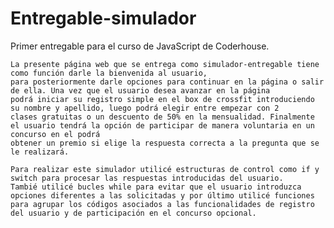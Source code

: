 # Entregable-simulador
Primer entregable para el curso de JavaScript de Coderhouse.

    La presente página web que se entrega como simulador-entregable tiene como función darle la bienvenida al usuario,
    para posteriormente darle opciones para continuar en la página o salir de ella. Una vez que el usuario desea avanzar en la página
    podrá iniciar su registro simple en el box de crossfit introduciendo su nombre y apellido, luego podrá elegir entre empezar con 2
    clases gratuitas o un descuento de 50% en la mensualidad. Finalmente el usuario tendrá la opción de participar de manera voluntaria en un concurso en el podrá
    obtener un premio si elige la respuesta correcta a la pregunta que se le realizará.
    
    Para realizar este simulador utilicé estructuras de control como if y switch para procesar las respuestas introducidas del usuario. 
    Tambié utilicé bucles while para evitar que el usuario introduzca opciones diferentes a las solicitadas y por último utilicé funciones 
    para agrupar los códigos asociados a las funcionalidades de registro del usuario y de participación en el concurso opcional.
